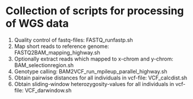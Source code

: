 # Collection  of scripts for processing of WGS data

1. Quality control of fastq-files: FASTQ_runfastp.sh
2. Map short reads to reference genome: FASTQ2BAM_mapping_highway.sh
3. Optionally extract reads which mapped to x-chrom and y-chrom: BAM_selectionregion.sh
4. Genotype calling: BAM2VCF_run_mpileup_parallel_highway.sh
5. Obtain pairwise distances for all individuals in vcf-file: VCF_calcdist.sh
6. Obtain sliding-window heterozygosity-values for all individuals in vcf-file: VCF_darwindow.sh  

